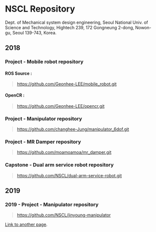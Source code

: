 # NSCL Repository

Dept. of Mechanical system design engineering, Seoul National Univ. of Science and Technology, Hightech 239, 172 Gongneung 2-dong, Nowon-gu, Seoul 139-743, Korea.

## 2018

### Project - Mobile robot repository

#### ROS Source : 

> https://github.com/Geonhee-LEE/mobile_robot.git

#### OpenCR :

> https://github.com/Geonhee-LEE/opencr.git

### Project - Manipulator repository
> https://github.com/changhee-Jung/manipulator_6dof.git


### Project - MR Damper repository
> https://github.com/moamoamoa/mr_damper.git



### Capstone - Dual arm service robot repository
> https://github.com/NSCL/dual-arm-service-robot.git


## 2019

### 2019 - Project - Manipulator repository 

> https://github.com/NSCL/jinyoung-manipulator




[Link to another page](./another-page.html).


